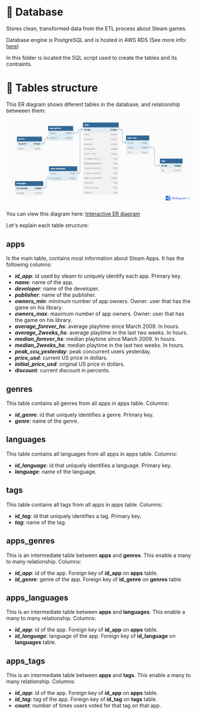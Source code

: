 # 💾 Database
Stores clean, transformed data from the ETL process about Steam games.

Database engine is PostgreSQL and is hosted in AWS RDS (See more info: [here](https://aws.amazon.com/rds/))

In this folder is located the SQL script used to create the tables and its contraints.

# 🔧 Tables structure
This ER diagram shows diferent tables in the database, and relationship betweeen them:
![ER_diagram](https://github.com/Nacho215/Steam-DE-project/blob/main/database/ER_diagram.png)

You can view this diagram here: [Interactive ER diagram](https://dbdiagram.io/d/642db0f85758ac5f172708ab)

Let's explain each table structure:

## apps
Is the main table, contains most information about Steam Apps. It has the following columns:

- ***id_app***: id used by steam to uniquely identify each app. Primary key.
- ***name***: name of the app.
- ***developer***: name of the developer.
- ***publisher***: name of the publisher.
- ***owners_min***: minimum number of app owners. Owner: user that has the game on his library.
- ***owners_max***: maximum number of app owners. Owner: user that has the game on his library.
- ***average_forever_hs***: average playtime since March 2009. In hours.
- ***average_2weeks_hs***: average playtime in the last two weeks. In hours.
- ***median_forever_hs***: median playtime since March 2009. In hours.
- ***median_2weeks_hs***: median playtime in the last two weeks. In hours.
- ***peak_ccu_yesterday***: peak concurrent users yesterday. 
- ***price_usd***: current US price in dollars.
- ***initial_price_usd***: original US price in dollars.
- ***discount***: current discount in percents.

## genres
This table contains all genres from all apps in apps table. Columns:

- ***id_genre***: id that uniquely identifies a genre. Primary key.
- ***genre***: name of the genre.

## languages
This table contains all languages from all apps in apps table. Columns:

- ***id_language***: id that uniquely identifies a language. Primary key.
- ***language***: name of the language.

## tags
This table contains all tags from all apps in apps table. Columns:

- ***id_tag***: id that uniquely identifies a tag. Primary key.
- ***tag***: name of the tag.

## apps_genres
This is an intermediate table between **apps** and **genres**. This enable a many to many relationship. Columns:

- ***id_app***: id of the app. Foreign key of **id_app** on **apps** table.
- ***id_genre***: genre of the app. Foreign key of **id_genre** on **genres** table.

## apps_languages
This is an intermediate table between **apps** and **languages**. This enable a many to many relationship. Columns:

- ***id_app***: id of the app. Foreign key of **id_app** on **apps** table.
- ***id_language***: language of the app. Foreign key of **id_language** on **languages** table.

## apps_tags
This is an intermediate table between **apps** and **tags**. This enable a many to many relationship. Columns:

- ***id_app***: id of the app. Foreign key of **id_app** on **apps** table.
- ***id_tag***: tag of the app. Foreign key of **id_tag** on **tags** table.
- ***count***: number of times users voted for that tag on that app.
